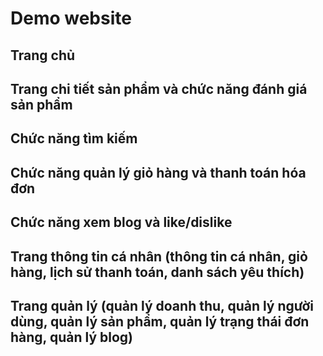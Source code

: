 # Demo website

## Trang chủ

## Trang chi tiết sản phẩm và chức năng đánh giá sản phẩm

## Chức năng tìm kiếm

## Chức năng quản lý giỏ hàng và thanh toán hóa đơn

## Chức năng xem blog và like/dislike

## Trang thông tin cá nhân (thông tin cá nhân, giỏ hàng, lịch sử thanh toán, danh sách yêu thích)

## Trang quản lý (quản lý doanh thu, quản lý người dùng, quản lý sản phẩm, quản lý trạng thái đơn hàng, quản lý blog)
